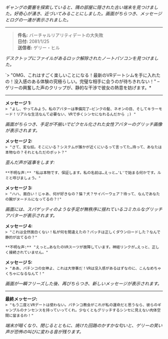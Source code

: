 _ギャングの要塞を探索していると、隅の部屋に隠された古い端末を見つけました。好奇心が湧き、近づいてみることにしました。画面がちらつき、メッセージとログの一連が表示されました。_

---

> **件名:** バーチャルリアリティデートの大失敗  
> **日付:** 2081/1/25  
> **送信者:** ゲリー・ヒル

_デスクトップにファイルがあるロック解除されたノートパソコンを見つけました。_

`> "OMG、これはすごく楽しいことになる！最新のVRデートシムを手に入れたの！没入感のある体験の究極らしい。完璧な相手に会うのが待ちきれない！" – ゲリーの興奮した声のクリップが、静的な干渉で彼女の熱意を妨げます。\*

---

**メッセージ 1:**  
`> "よし、やってみよう。私のアバターは準備完了—ピンクの髪、ネオンの目、そしてキラーモード！リアルな生活なんて必要ない、VRで歩くシンセになれるんだから ;) "`

_画面がちらつき、手足が不揃いでピクセル化された女性アバターのグリッチ画像が表示されます。_

**メッセージ 2:**  
`> "さて、変な奴。そこにいる？システムが誰かが近くにいるって言ってた…待って、あなたは本物なの？それともただのボット？"`

_歪んだ声が返事をします:_

```*静的がかすかに鳴る*
**不明な声:** "私は本物です、保証します。私の名前は…えっと…'L'で始まる何かです。ルミと呼びましょう。"
```

**メッセージ 3:**  
`> "ハハ、面白い！じゃあ、何が好きなの？猫？犬？サイバーウェア？待って、なんであなたの腕がヌードルになってるの？!"`

_画面には、スパゲッティのような手足が無秩序に揺れているコミカルなグリッチアバターが表示されます。_

**メッセージ 4:**  
`> "これは全然面白くない！私が何を間違えたの？パッチは正しくダウンロードした？なんで静的が出てるの？"`

```*再び静的が鳴る*
**不明な声:** "えっと…あなたのVRスーツが故障しています。神経リンクが…えっと、正しく接続されていません。"
```

**メッセージ 5:**  
`> "ああ、パチンコの女神よ、これは大惨事だ！VRは没入感があるはずなのに、こんなめちゃくちゃになるなんて！"`

_画面が一瞬フリーズした後、再びちらつき、新しいメッセージが表示されます。_

---

**最終メッセージ:**  
`> "もう二度とVRデートは使わない。パチンコ教会がこれが私の運命だと思うなら、彼らのギャンブルのナンセンスを持っていってくれ。少なくともグリッチするシンセに見えない肉体空間に留まるわ！"`

_端末が暗くなり、閉じるとともに、焼けた回路のかすかな匂いと、ゲリーの笑い声が恐怖の叫びに変わる音が残ります。_
